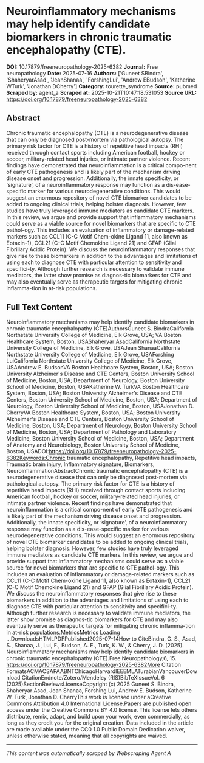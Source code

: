 # Neuroinflammatory mechanisms may help identify candidate biomarkers in chronic traumatic encephalopathy (CTE).

**DOI:** 10.17879/freeneuropathology-2025-6382
**Journal:** Free neuropathology
**Date:** 2025-07-16
**Authors:** ['Guneet SBindra', 'ShaheryarAsad', 'JeanShanaa', 'ForshingLui', 'Andrew EBudson', 'Katherine WTurk', 'Jonathan DCherry']
**Category:** tourette_syndrome
**Source:** pubmed
**Scraped by:** agent_a
**Scraped at:** 2025-10-21T10:47:18.531053
**Source URL:** https://doi.org/10.17879/freeneuropathology-2025-6382

## Abstract

Chronic traumatic encephalopathy (CTE) is a neurodegenerative disease that can only be diagnosed post-mortem via pathological autopsy. The primary risk factor for CTE is a history of repetitive head impacts (RHI) received through contact sports including American football, hockey or soccer, military-related head injuries, or intimate partner violence. Recent findings have demonstrated that neuroinflammation is a critical compo-nent of early CTE pathogenesis and is likely part of the mechanism driving disease onset and progression. Additionally, the innate specificity, or 'signature', of a neuroinflammatory response may function as a dis-ease-specific marker for various neurodegenerative conditions. This would suggest an enormous repository of novel CTE biomarker candidates to be added to ongoing clinical trials, helping bolster diagnosis. However, few studies have truly leveraged immune mediators as candidate CTE markers. In this review, we argue and provide support that inflammatory mechanisms could serve as a viable source for novel biomarkers that are specific to CTE pathol-ogy. This includes an evaluation of inflammatory or damage-related markers such as CCL11 (C-C Motif Chem-okine Ligand 11, also known as Eotaxin-1), CCL21 (C-C Motif Chemokine Ligand 21) and GFAP (Glial Fibrillary Acidic Protein). We discuss the neuroinflammatory responses that give rise to these biomarkers in addition to the advantages and limitations of using each to diagnose CTE with particular attention to sensitivity and specifici-ty. Although further research is necessary to validate immune mediators, the latter show promise as diagnos-tic biomarkers for CTE and may also eventually serve as therapeutic targets for mitigating chronic inflamma-tion in at-risk populations.

## Full Text Content

Neuroinflammatory mechanisms may help identify candidate biomarkers in chronic traumatic encephalopathy (CTE)AuthorsGuneet S. BindraCalifornia Northstate University College of Medicine, Elk Grove, USA; VA Boston Healthcare System, Boston, USAShaheryar AsadCalifornia Northstate University College of Medicine, Elk Grove, USAJean ShanaaCalifornia Northstate University College of Medicine, Elk Grove, USAForshing LuiCalifornia Northstate University College of Medicine, Elk Grove, USAAndrew E. BudsonVA Boston Healthcare System, Boston, USA; Boston University Alzheimer's Disease and CTE Centers, Boston University School of Medicine, Boston, USA; Department of Neurology, Boston University School of Medicine, Boston, USAKatherine W. TurkVA Boston Healthcare System, Boston, USA; Boston University Alzheimer's Disease and CTE Centers, Boston University School of Medicine, Boston, USA; Department of Neurology, Boston University School of Medicine, Boston, USAJonathan D. CherryVA Boston Healthcare System, Boston, USA; Boston University Alzheimer's Disease and CTE Centers, Boston University School of Medicine, Boston, USA; Department of Neurology, Boston University School of Medicine, Boston, USA; Department of Pathology and Laboratory Medicine, Boston University School of Medicine, Boston, USA; Department of Anatomy and Neurobiology, Boston University School of Medicine, Boston, USADOI:https://doi.org/10.17879/freeneuropathology-2025-6382Keywords:Chronic traumatic encephalopathy, 											Repetitive head impacts, 											Traumatic brain injury, 											Inflammatory signature, 											Biomarkers, 											NeuroinflammationAbstractChronic traumatic encephalopathy (CTE) is a neurodegenerative disease that can only be diagnosed post-mortem via pathological autopsy. The primary risk factor for CTE is a history of repetitive head impacts (RHI) received through contact sports including American football, hockey or soccer, military-related head injuries, or intimate partner violence. Recent findings have demonstrated that neuroinflammation is a critical compo-nent of early CTE pathogenesis and is likely part of the mechanism driving disease onset and progression. Additionally, the innate specificity, or ‘signature’, of a neuroinflammatory response may function as a dis-ease-specific marker for various neurodegenerative conditions. This would suggest an enormous repository of novel CTE biomarker candidates to be added to ongoing clinical trials, helping bolster diagnosis. However, few studies have truly leveraged immune mediators as candidate CTE markers. In this review, we argue and provide support that inflammatory mechanisms could serve as a viable source for novel biomarkers that are specific to CTE pathol-ogy. This includes an evaluation of inflammatory or damage-related markers such as CCL11 (C-C Motif Chem-okine Ligand 11, also known as Eotaxin-1), CCL21 (C-C Motif Chemokine Ligand 21) and GFAP (Glial Fibrillary Acidic Protein). We discuss the neuroinflammatory responses that give rise to these biomarkers in addition to the advantages and limitations of using each to diagnose CTE with particular attention to sensitivity and specifici-ty. Although further research is necessary to validate immune mediators, the latter show promise as diagnos-tic biomarkers for CTE and may also eventually serve as therapeutic targets for mitigating chronic inflamma-tion in at-risk populations.MetricsMetrics Loading ...DownloadsHTMLPDFPublished2025-07-14How to CiteBindra, G. S., Asad, S., Shanaa, J., Lui, F., Budson, A. E., Turk, K. W., & Cherry, J. D. (2025). Neuroinflammatory mechanisms may help identify candidate biomarkers in chronic traumatic encephalopathy (CTE).Free Neuropathology,6, 15. https://doi.org/10.17879/freeneuropathology-2025-6382More Citation FormatsACMACSAPAABNTChicagoHarvardIEEEMLATurabianVancouverDownload CitationEndnote/Zotero/Mendeley (RIS)BibTeXIssueVol. 6 (2025)SectionReviewsLicenseCopyright (c) 2025 Guneet S. Bindra, Shaheryar Asad, Jean Shanaa, Forshing Lui, Andrew E. Budson, Katherine W. Turk, Jonathan D. CherryThis work is licensed under aCreative Commons Attribution 4.0 International License.Papers are published open access under the Creative Commons BY 4.0 license. This license lets others distribute, remix, adapt, and build upon your work, even commercially, as long as they credit you for the original creation. Data included in the article are made available under the CC0 1.0 Public Domain Dedication waiver, unless otherwise stated, meaning that all copyrights are waived.

---
*This content was automatically scraped by Webscraping Agent A*
